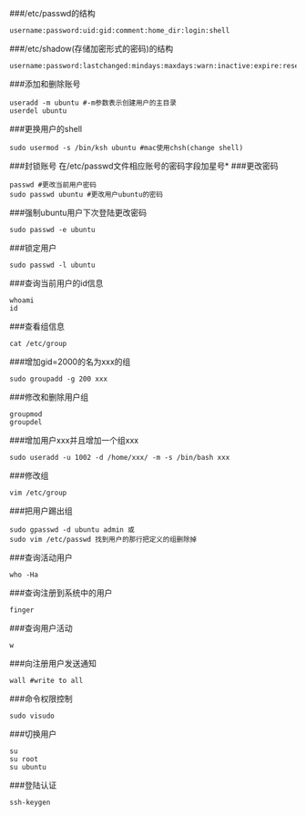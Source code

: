 ###/etc/passwd的结构
```
username:password:uid:gid:comment:home_dir:login:shell
```
###/etc/shadow(存储加密形式的密码)的结构
```
username:password:lastchanged:mindays:maxdays:warn:inactive:expire:reserve
```
###添加和删除账号
```
useradd -m ubuntu #-m参数表示创建用户的主目录
userdel ubuntu 
```
###更换用户的shell
```
sudo usermod -s /bin/ksh ubuntu #mac使用chsh(change shell)
```
###封锁账号
在/etc/passwd文件相应账号的密码字段加星号*
###更改密码
```
passwd #更改当前用户密码
sudo passwd ubuntu #更改用户ubuntu的密码
```
###强制ubuntu用户下次登陆更改密码
```
sudo passwd -e ubuntu
```
###锁定用户
```
sudo passwd -l ubuntu
```
###查询当前用户的id信息
```
whoami
id
```
###查看组信息
```
cat /etc/group
```
###增加gid=2000的名为xxx的组
```
sudo groupadd -g 200 xxx
```
###修改和删除用户组
```
groupmod
groupdel
```
###增加用户xxx并且增加一个组xxx
```
sudo useradd -u 1002 -d /home/xxx/ -m -s /bin/bash xxx
```
###修改组
```
vim /etc/group
```
###把用户踢出组
```
sudo gpasswd -d ubuntu admin 或
sudo vim /etc/passwd 找到用户的那行把定义的组删除掉
```
###查询活动用户
```
who -Ha
```
###查询注册到系统中的用户
```
finger
```
###查询用户活动
```
w
```
###向注册用户发送通知
```
wall #write to all
```
###命令权限控制
```
sudo visudo
```
###切换用户
```
su
su root
su ubuntu
```
###登陆认证
```
ssh-keygen
```
